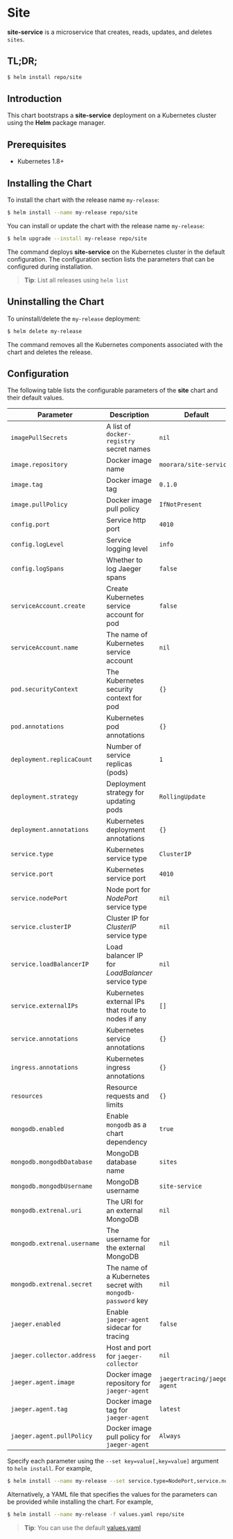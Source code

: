 # Site

**site-service** is a microservice that creates, reads, updates, and deletes `sites`.

## TL;DR;

```bash
$ helm install repo/site
```

## Introduction

This chart bootstraps a **site-service** deployment on a Kubernetes cluster using the **Helm** package manager.

## Prerequisites

- Kubernetes 1.8+

## Installing the Chart

To install the chart with the release name `my-release`:

```bash
$ helm install --name my-release repo/site
```

You can install or update the chart with the release name `my-release`:

```bash
$ helm upgrade --install my-release repo/site
```

The command deploys **site-service** on the Kubernetes cluster in the default configuration.
The configuration section lists the parameters that can be configured during installation.

> **Tip**: List all releases using `helm list`

## Uninstalling the Chart

To uninstall/delete the `my-release` deployment:

```bash
$ helm delete my-release
```

The command removes all the Kubernetes components associated with the chart and deletes the release.

## Configuration

The following table lists the configurable parameters of the **site** chart and their default values.

| Parameter                   | Description                                                 | Default                      |
|-----------------------------|-------------------------------------------------------------|------------------------------|
| `imagePullSecrets`          | A list of `docker-registry` secret names                    | `nil`                        |
| `image.repository`          | Docker image name                                           | `moorara/site-service`       |
| `image.tag`                 | Docker image tag                                            | `0.1.0`                      |
| `image.pullPolicy`          | Docker image pull policy                                    | `IfNotPresent`               |
| `config.port`               | Service http port                                           | `4010`                       |
| `config.logLevel`           | Service logging level                                       | `info`                       |
| `config.logSpans`           | Whether to log Jaeger spans                                 | `false`                      |
| `serviceAccount.create`     | Create Kubernetes service account for pod                   | `false`                      |
| `serviceAccount.name`       | The name of Kubernetes service account                      | `nil`                        |
| `pod.securityContext`       | The Kubernetes security context for pod                     | `{}`                         | 
| `pod.annotations`           | Kubernetes pod annotations                                  | `{}`                         |
| `deployment.replicaCount`   | Number of service replicas (pods)                           | `1`                          |
| `deployment.strategy`       | Deployment strategy for updating pods                       | `RollingUpdate`              |
| `deployment.annotations`    | Kubernetes deployment annotations                           | `{}`                         |
| `service.type`              | Kubernetes service type                                     | `ClusterIP`                  |
| `service.port`              | Kubernetes service port                                     | `4010`                       |
| `service.nodePort`          | Node port for *NodePort* service type                       | `nil`                        |
| `service.clusterIP`         | Cluster IP for *ClusterIP* service type                     | `nil`                        |
| `service.loadBalancerIP`    | Load balancer IP for *LoadBalancer* service type            | `nil`                        |
| `service.externalIPs`       | Kubernetes external IPs that route to nodes if any          | `[]`                         |
| `service.annotations`       | Kubernetes service annotations                              | `{}`                         |
| `ingress.annotations`       | Kubernetes ingress annotations                              | `{}`                         |
| `resources`                 | Resource requests and limits                                | `{}`                         |
| `mongodb.enabled`           | Enable `mongodb` as a chart dependency                      | `true`                       |
| `mongodb.mongodbDatabase`   | MongoDB database name                                       | `sites`                      |
| `mongodb.mongodbUsername`   | MongoDB username                                            | `site-service`               |
| `mongodb.extrenal.uri`      | The URI for an external MongoDB                             | `nil`                        |
| `mongodb.extrenal.username` | The username for the external MongoDB                       | `nil`                        |
| `mongodb.extrenal.secret`   | The name of a Kubernetes secret with `mongodb-password` key | `nil`                        |
| `jaeger.enabled`            | Enable `jaeger-agent` sidecar for tracing                   | `false`                      |
| `jaeger.collector.address`  | Host and port for `jaeger-collector`                        | `nil`                        |
| `jaeger.agent.image`        | Docker image repository for `jaeger-agent`                  | `jaegertracing/jaeger-agent` |
| `jaeger.agent.tag`          | Docker image tag for `jaeger-agent`                         | `latest`                     |
| `jaeger.agent.pullPolicy`   | Docker image pull policy for `jaeger-agent`                 | `Always`                     |

Specify each parameter using the `--set key=value[,key=value]` argument to `helm install`. For example,

```bash
$ helm install --name my-release --set service.type=NodePort,service.nodePort=8080 repo/site
```

Alternatively, a YAML file that specifies the values for the parameters can be provided while installing the chart. For example,

```bash
$ helm install --name my-release -f values.yaml repo/site
```

> **Tip**: You can use the default [values.yaml](values.yaml)
